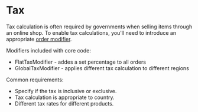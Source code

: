# Tax

Tax calculation is often required by governments when selling items through an online shop.
To enable tax calculations, you'll need to introduce an appropriate [order modifier](../How_It_Works/Order_Modifiers).


Modifiers included with core code:

 * FlatTaxModifier - addes a set percentage to all orders
 * GlobalTaxModifier - applies different tax calculation to different regions

Common requirements:

 * Specify if the tax is inclusive or exclusive.
 * Tax calculation is appropriate to country.
 * Different tax rates for different products.